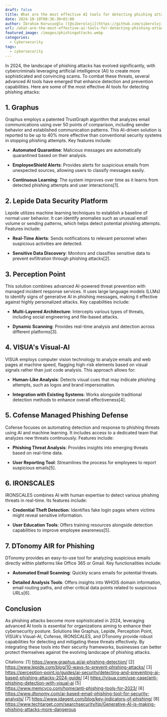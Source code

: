 ```yaml
---
draft: false
title: What are the most effective AI tools for detecting phishing attacks?
date: 2024-10-10T00:36:30+03:00
author: İbrahim Korucuoğlu ([@siberoloji](https://github.com/siberoloji))
url: /what-are-the-most-effective-ai-tools-for-detecting-phishing-attacks/
featured_image: /images/phishingattacks.webp
categories:
  - Cybersecurity
tags:
  - cybersecurity
---
```



In 2024, the landscape of phishing attacks has evolved significantly, with cybercriminals leveraging artificial intelligence (AI) to create more sophisticated and convincing scams. To combat these threats, several advanced AI tools have emerged that enhance detection and prevention capabilities. Here are some of the most effective AI tools for detecting phishing attacks:



## 1. **Graphus**



Graphus employs a patented TrustGraph algorithm that analyzes email communications using over 50 points of comparison, including sender behavior and established communication patterns. This AI-driven solution is reported to be up to 40% more effective than conventional security systems in stopping phishing attempts. Key features include:


* **Automated Quarantine**: Malicious messages are automatically quarantined based on their analysis.

* **EmployeeShield Alerts**: Provides alerts for suspicious emails from unexpected sources, allowing users to classify messages easily.

* **Continuous Learning**: The system improves over time as it learns from detected phishing attempts and user interactions[1].
## 2. **Lepide Data Security Platform**



Lepide utilizes machine learning techniques to establish a baseline of normal user behavior. It can identify anomalies such as unusual email volume or sending patterns, which helps detect potential phishing attempts. Features include:


* **Real-Time Alerts**: Sends notifications to relevant personnel when suspicious activities are detected.

* **Sensitive Data Discovery**: Monitors and classifies sensitive data to prevent exfiltration through phishing attacks[2].
## 3. **Perception Point**



This solution combines advanced AI-powered threat prevention with managed incident response services. It uses large language models (LLMs) to identify signs of generative AI in phishing messages, making it effective against highly personalized attacks. Key capabilities include:


* **Multi-Layered Architecture**: Intercepts various types of threats, including social engineering and file-based attacks.

* **Dynamic Scanning**: Provides real-time analysis and detection across different platforms[3].
## 4. **VISUA's Visual-AI**



VISUA employs computer vision technology to analyze emails and web pages at machine speed, flagging high-risk elements based on visual signals rather than just code analysis. This approach allows for:


* **Human-Like Analysis**: Detects visual cues that may indicate phishing attempts, such as logos and brand impersonation.

* **Integration with Existing Systems**: Works alongside traditional detection methods to enhance overall effectiveness[4].
## 5. **Cofense Managed Phishing Defense**



Cofense focuses on automating detection and response to phishing threats using AI and machine learning. It includes access to a dedicated team that analyzes new threats continuously. Features include:


* **Phishing Threat Analysis**: Provides insights into emerging threats based on real-time data.

* **User Reporting Tool**: Streamlines the process for employees to report suspicious emails[5].
## 6. **IRONSCALES**



IRONSCALES combines AI with human expertise to detect various phishing threats in real-time. Its features include:


* **Credential Theft Detection**: Identifies fake login pages where victims might reveal sensitive information.

* **User Education Tools**: Offers training resources alongside detection capabilities to improve employee awareness[5].
## 7. **DTonomy AIR for Phishing**



DTonomy provides an easy-to-use tool for analyzing suspicious emails directly within platforms like Office 365 or Gmail. Key functionalities include:


* **Automated Email Scanning**: Quickly scans emails for potential threats.

* **Detailed Analysis Tools**: Offers insights into WHOIS domain information, email routing paths, and other critical data points related to suspicious URLs[6].
## Conclusion



As phishing attacks become more sophisticated in 2024, leveraging advanced AI tools is essential for organizations aiming to enhance their cybersecurity posture. Solutions like Graphus, Lepide, Perception Point, VISUA's Visual-AI, Cofense, IRONSCALES, and DTonomy provide robust capabilities for detecting and mitigating these threats effectively. By integrating these tools into their security frameworks, businesses can better protect themselves against the evolving landscape of phishing attacks.



Citations: [1] https://www.graphus.ai/ai-phishing-detection/ [2] https://www.lepide.com/blog/10-ways-to-prevent-phishing-attacks/ [3] https://perception-point.io/guides/ai-security/detecting-and-preventing-ai-based-phishing-attacks-2024-guide/ [4] https://visua.com/use-case/anti-phishing-detection-with-visual-ai [5] https://www.memcyco.com/home/anti-phishing-tools-for-2023/ [6] https://www.dtonomy.com/ai-based-email-phishing-tool-for-security-analysts/ [7] https://www.idagent.com/blog/key-indicators-of-phishing/ [8] https://www.techtarget.com/searchsecurity/tip/Generative-AI-is-making-phishing-attacks-more-dangerous
